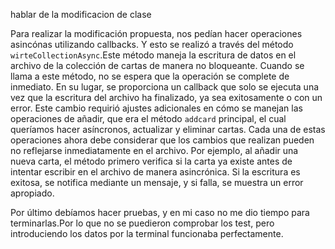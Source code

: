 hablar de la modificacion de clase

Para realizar la modificación propuesta, nos pedían hacer operaciones asincónas utilizando callbacks. Y esto se realizó a través del método `wirteCollectionAsync`.Este método maneja la escritura de datos en el archivo de la colección de cartas de manera no bloqueante. Cuando se llama a este método, no se espera que la operación se complete de inmediato. En su lugar, se proporciona un callback que solo se ejecuta una vez que la escritura del archivo ha finalizado, ya sea exitosamente o con un error. 
Este cambio requirió ajustes adicionales en cómo se manejan las operaciones de añadir, que era el método `addcard` principal, el cual queríamos hacer asíncronos, actualizar y eliminar cartas. Cada una de estas operaciones ahora debe considerar que los cambios que realizan pueden no reflejarse inmediatamente en el archivo. Por ejemplo, al añadir una nueva carta, el método primero verifica si la carta ya existe antes de intentar escribir en el archivo de manera asincrónica. Si la escritura es exitosa, se notifica mediante un mensaje, y si falla, se muestra un error apropiado.

Por último debíamos hacer pruebas, y en mi caso no me dio tiempo para terminarlas.Por lo que no se puedieron comprobar los test, pero introduciendo los datos por la terminal funcionaba perfectamente.